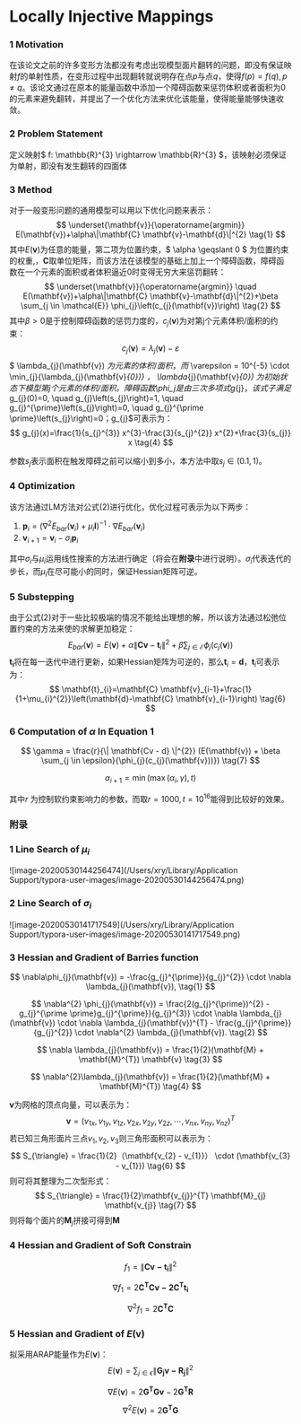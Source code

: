 # Locally Injective Mappings

### 1 Motivation

在该论文之前的许多变形方法都没有考虑出现模型面片翻转的问题，即没有保证映射$f$的单射性质，在变形过程中出现翻转就说明存在点$p$与点$q$，使得$f(p) = f(q), p \neq q$。该论文通过在原本的能量函数中添加一个障碍函数来惩罚体积或者面积为0的元素来避免翻转，并提出了一个优化方法来优化该能量，使得能量能够快速收敛。

### 2 Problem Statement

定义映射$ f: \mathbb{R}^{3} \rightarrow \mathbb{R}^{3} $，该映射必须保证为单射，即没有发生翻转的四面体

### 3 Method

对于一般变形问题的通用模型可以用以下优化问题来表示：
$$
\underset{\mathbf{v}}{\operatorname{argmin}} E(\mathbf{v})+\alpha\|\mathbf{C} \mathbf{v}-\mathbf{d}\|^{2} \tag{1}
$$
其中$E(\mathbf{v})$为任意的能量，第二项为位置约束，$ \alpha \geqslant 0 $ 为位置约束的权重,，$\mathbf{C}$取单位矩阵，而该方法在该模型的基础上加上一个障碍函数，障碍函数在一个元素的面积或者体积逼近0时变得无穷大来惩罚翻转：
$$
\underset{\mathbf{v}}{\operatorname{argmin}} \quad E(\mathbf{v})+\alpha\|\mathbf{C} \mathbf{v}-\mathbf{d}\|^{2}+\beta \sum_{j \in \mathcal{E}} \phi_{j}\left(c_{j}(\mathbf{v})\right) \tag{2}
$$
其中$\beta > 0$是于控制障碍函数的惩罚力度的，$c_{j}(\mathbf{v})$为对第j个元素体积/面积的约束：
$$
c_{j}(\mathbf{v})=\lambda_{j}(\mathbf{v})-\varepsilon \tag{3}
$$
$ \lambda_{j}(\mathbf{v}) $为元素的体积/面积，而$ \varepsilon = 10^{-5} \cdot \min_{j}{\lambda_{j}(\mathbf{v}_{0})} $，$ \lambda_{j}(\mathbf{v}_{0}) $为初始状态下模型第j个元素的体积/面积。障碍函数$\phi_j$是由三次多项式$g_{j}$，该式子满足$g_{j}(0)=0, \quad g_{j}\left(s_{j}\right)=1, \quad g_{j}^{\prime}\left(s_{j}\right)=0, \quad g_{j}^{\prime \prime}\left(s_{j}\right)=0$；$g_{j}$可表示为：
$$
g_{j}(x)=\frac{1}{s_{j}^{3}} x^{3}-\frac{3}{s_{j}^{2}} x^{2}+\frac{3}{s_{j}} x \tag{4}
$$


参数$s_{j}$表示面积在触发障碍之前可以缩小到多小，本方法中取$s_{j} \in (0.1, 1)$。



### 4 Optimization

该方法通过LM方法对公式(2)进行优化，优化过程可表示为以下两步：

1. $\mathbf{p}_{i}=\left(\nabla^{2} E_{b a r}\left(\mathbf{v}_{i}\right)+\mu_{i} \mathbf{I}\right)^{-1} \cdot \nabla E_{b a r}\left(\mathbf{v}_{i}\right)$
2. $\mathbf{v}_{i+1}=\mathbf{v}_{i}-\sigma_{i} \mathbf{p}_{i}$

其中$\sigma_{i}$与$\mu_{i}$运用线性搜索的方法进行确定（将会在**附录**中进行说明）。$\sigma_{i}$代表迭代的步长，而$\mu_{i}$在尽可能小的同时，保证Hessian矩阵可逆。

### 5 Substepping

由于公式(2)对于一些比较极端的情况不能给出理想的解，所以该方法通过松弛位置约束的方法来使的求解更加稳定：
$$
E_{b a r}(\mathbf{v})=E(\mathbf{v})+\alpha\left\|\mathbf{C} \mathbf{v}-\mathbf{t}_{i}\right\|^{2}+\beta \sum_{j \in \mathcal{E}} \phi_{j}\left(c_{j}(\mathbf{v})\right) \tag{5}
$$
$\mathbf{t_{i}}$将在每一迭代中进行更新，如果Hessian矩阵为可逆的，那么$\mathbf{t}_{i} = \mathbf{d}$，$\mathbf{t}_{i}$可表示为：
$$
\mathbf{t}_{i}=\mathbf{C} \mathbf{v}_{i-1}+\frac{1}{1+\mu_{i}^{2}}\left(\mathbf{d}-\mathbf{C} \mathbf{v}_{i-1}\right) \tag{6}
$$

### 6 Computation of $\alpha$ In Equation 1

$$
\gamma = \frac{r}{\| \mathbf{Cv - d} \|^{2}} (E(\mathbf{v}) + \beta \sum_{j \in \epsilon}{\phi_{j}(c_{j}(\mathbf{v}))}) \tag{7}
$$

$$
\alpha_{i + 1} = \min{(\max(\alpha_{i}, \gamma), t)} \tag{8}
$$

其中$r$ 为控制软约束影响力的参数，而取$r = 1000, t = 10^{16}$能得到比较好的效果。



### 附录

### 1 Line Search of $\mu_{i}$

![image-20200530144256474](/Users/xry/Library/Application Support/typora-user-images/image-20200530144256474.png)

### 2 Line Search of $\sigma_{i}$

![image-20200530141717549](/Users/xry/Library/Application Support/typora-user-images/image-20200530141717549.png)

### 3 Hessian and Gradient of Barries function

$$
\nabla\phi_{j}(\mathbf{v}) = -\frac{g_{j}^{\prime}}{g_{j}^{2}} \cdot \nabla \lambda_{j}(\mathbf{v}), \tag{1}
$$

$$
\nabla^{2} \phi_{j}(\mathbf{v}) = \frac{2(g_{j}^{\prime})^{2} - g_{j}^{\prime \prime}g_{j}^{\prime}}{g_{j}^{3}} \cdot \nabla \lambda_{j}(\mathbf{v}) \cdot \nabla \lambda_{j}(\mathbf{v})^{T} - \frac{g_{j}^{\prime}}{g_{j}^{2}} \cdot \nabla^{2} \lambda_{j}(\mathbf{v}). \tag{2}
$$

$$
\nabla \lambda_{j}(\mathbf{v}) = \frac{1}{2}(\mathbf{M} + \mathbf{M}^{T}) \mathbf{v} \tag{3}
$$

$$
\nabla^{2}\lambda_{j}(\mathbf{v}) = \frac{1}{2}(\mathbf{M} + \mathbf{M}^{T}) \tag{4}
$$

$\mathbf{v}$为网格的顶点向量，可以表示为：
$$
\mathbf{v} = (v_{1x}, v_{1y}, v_{1z}, v_{2x}, v_{2y}, v_{2z}, \cdots, v_{nx}, v_{ny}, v_{nz})^{T} \tag{5}
$$
若已知三角形面片三点$v_{1}, v_{2}, v_{3}$则三角形面积可以表示为：
$$
S_{\triangle} = \frac{1}{2}（\mathbf{v_{2} - v_{1}}） \cdot (\mathbf{v_{3} - v_{1}}) \tag{6}
$$
则可将其整理为二次型形式：
$$
S_{\triangle} = \frac{1}{2}\mathbf{v_{j}}^{T} \mathbf{M}_{j} \mathbf{v_{j}} \tag{7}
$$
则将每个面片的$\mathbf{M}_{j}$拼接可得到$\mathbf{M}$

### 4 Hessian and Gradient of Soft Constrain

$$
f_{1} = \|\mathbf{Cv - t_{i}}\|^{2} \tag{8}
$$

$$
\nabla f_{1} = 2\mathbf{C^{T}Cv - 2C^{T}t_{i}} \tag{9}
$$

$$
\nabla^{2}f_{1} = 2\mathbf{C^{T}C} \tag{10}
$$



### 5 Hessian and Gradient of $E(\mathbf{v})$

拟采用ARAP能量作为$E(\mathbf{v})$：
$$
E(\mathbf{v}) = \sum_{j \in \epsilon} \| \mathbf{G_{j}v - R_{j}} \|^{2} \tag{11}
$$

$$
\nabla E(\mathbf{v}) = 2\mathbf{G^{T}Gv} - 2\mathbf{G^{T}R} \tag{12}
$$

$$
\nabla^{2}E(\mathbf{v}) = 2\mathbf{G^{T}G} \tag{13}
$$


